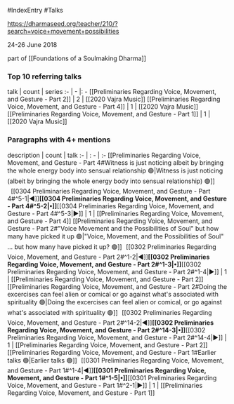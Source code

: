 #IndexEntry #Talks

https://dharmaseed.org/teacher/210/?search=voice+movement+possibilities

24-26 June 2018

part of [[Foundations of a Soulmaking Dharma]]

### Top 10 referring talks
talk | count | series
:- | - |: -
[[Preliminaries Regarding Voice, Movement, and Gesture - Part 2]] | 2 | [[2020 Vajra Music]]
[[Preliminaries Regarding Voice, Movement, and Gesture - Part 4]] | 1 | [[2020 Vajra Music]]
[[Preliminaries Regarding Voice, Movement, and Gesture - Part 1]] | 1 | [[2020 Vajra Music]]

### Paragraphs with 4+ mentions
description | count | talk
:- | : - | :-
[[Preliminaries Regarding Voice, Movement, and Gesture - Part 4#Witness is just noticing albeit by bringing the whole energy body into sensual relationship 🟢\|Witness is just noticing (albeit by bringing the whole energy body into sensual relationship) 🟢]] &nbsp;&nbsp;[[0304 Preliminaries Regarding Voice, Movement, and Gesture - Part 4#^5-1\|◀]]**[[0304 Preliminaries Regarding Voice, Movement, and Gesture - Part 4#^5-2\|•]]**[[0304 Preliminaries Regarding Voice, Movement, and Gesture - Part 4#^5-3\|▶]] | 1 | [[Preliminaries Regarding Voice, Movement, and Gesture - Part 4]]
[[Preliminaries Regarding Voice, Movement, and Gesture - Part 2#"Voice Movement and the Possibilities of Soul"  but how many have picked it up 🟢\|"Voice, Movement, and the Possibilities of Soul" ... but how many have picked it up? 🟢]] &nbsp;&nbsp;[[0302 Preliminaries Regarding Voice, Movement, and Gesture - Part 2#^1-2\|◀]]**[[0302 Preliminaries Regarding Voice, Movement, and Gesture - Part 2#^1-3\|•]]**[[0302 Preliminaries Regarding Voice, Movement, and Gesture - Part 2#^1-4\|▶]] | 1 | [[Preliminaries Regarding Voice, Movement, and Gesture - Part 2]]
[[Preliminaries Regarding Voice, Movement, and Gesture - Part 2#Doing the excercises can feel alien or comical or  go against what's associated with spirituality 🟢\|Doing the excercises can feel alien or comical, or  go against what's associated with spirituality 🟢]] &nbsp;&nbsp;[[0302 Preliminaries Regarding Voice, Movement, and Gesture - Part 2#^14-2\|◀]]**[[0302 Preliminaries Regarding Voice, Movement, and Gesture - Part 2#^14-3\|•]]**[[0302 Preliminaries Regarding Voice, Movement, and Gesture - Part 2#^14-4\|▶]] | 1 | [[Preliminaries Regarding Voice, Movement, and Gesture - Part 2]]
[[Preliminaries Regarding Voice, Movement, and Gesture - Part 1#Earlier talks 🟢\|Earlier talks 🟢]] &nbsp;&nbsp;[[0301 Preliminaries Regarding Voice, Movement, and Gesture - Part 1#^1-4\|◀]]**[[0301 Preliminaries Regarding Voice, Movement, and Gesture - Part 1#^1-5\|•]]**[[0301 Preliminaries Regarding Voice, Movement, and Gesture - Part 1#^2-1\|▶]] | 1 | [[Preliminaries Regarding Voice, Movement, and Gesture - Part 1]]

